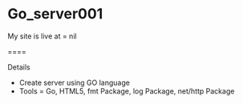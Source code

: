 # Go_server001

My site is live at = nil

====

Details
- Create server using GO language
- Tools = Go, HTML5, fmt Package, log Package, net/http Package 
